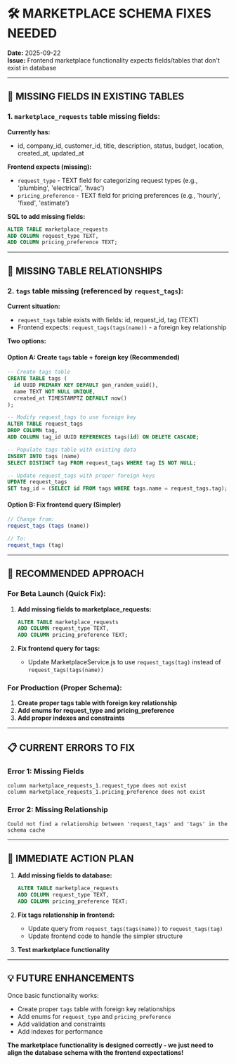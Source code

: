 # 🛠️ MARKETPLACE SCHEMA FIXES NEEDED

**Date:** 2025-09-22  
**Issue:** Frontend marketplace functionality expects fields/tables that don't exist in database  

---

## 🚨 **MISSING FIELDS IN EXISTING TABLES**

### **1. `marketplace_requests` table missing fields:**

**Currently has:**
- id, company_id, customer_id, title, description, status, budget, location, created_at, updated_at

**Frontend expects (missing):**
- `request_type` - TEXT field for categorizing request types (e.g., 'plumbing', 'electrical', 'hvac')
- `pricing_preference` - TEXT field for pricing preferences (e.g., 'hourly', 'fixed', 'estimate')

**SQL to add missing fields:**
```sql
ALTER TABLE marketplace_requests 
ADD COLUMN request_type TEXT,
ADD COLUMN pricing_preference TEXT;
```

---

## 🚨 **MISSING TABLE RELATIONSHIPS**

### **2. `tags` table missing (referenced by `request_tags`):**

**Current situation:**
- `request_tags` table exists with fields: id, request_id, tag (TEXT)
- Frontend expects: `request_tags(tags(name))` - a foreign key relationship

**Two options:**

#### **Option A: Create `tags` table + foreign key (Recommended)**
```sql
-- Create tags table
CREATE TABLE tags (
  id UUID PRIMARY KEY DEFAULT gen_random_uuid(),
  name TEXT NOT NULL UNIQUE,
  created_at TIMESTAMPTZ DEFAULT now()
);

-- Modify request_tags to use foreign key
ALTER TABLE request_tags 
DROP COLUMN tag,
ADD COLUMN tag_id UUID REFERENCES tags(id) ON DELETE CASCADE;

-- Populate tags table with existing data
INSERT INTO tags (name) 
SELECT DISTINCT tag FROM request_tags WHERE tag IS NOT NULL;

-- Update request_tags with proper foreign keys
UPDATE request_tags 
SET tag_id = (SELECT id FROM tags WHERE tags.name = request_tags.tag);
```

#### **Option B: Fix frontend query (Simpler)**
```javascript
// Change from:
request_tags (tags (name))

// To:
request_tags (tag)
```

---

## 🎯 **RECOMMENDED APPROACH**

### **For Beta Launch (Quick Fix):**
1. **Add missing fields to marketplace_requests:**
   ```sql
   ALTER TABLE marketplace_requests 
   ADD COLUMN request_type TEXT,
   ADD COLUMN pricing_preference TEXT;
   ```

2. **Fix frontend query for tags:**
   - Update MarketplaceService.js to use `request_tags(tag)` instead of `request_tags(tags(name))`

### **For Production (Proper Schema):**
1. **Create proper tags table with foreign key relationship**
2. **Add enums for request_type and pricing_preference**
3. **Add proper indexes and constraints**

---

## 📋 **CURRENT ERRORS TO FIX**

### **Error 1: Missing Fields**
```
column marketplace_requests_1.request_type does not exist
column marketplace_requests_1.pricing_preference does not exist
```

### **Error 2: Missing Relationship**
```
Could not find a relationship between 'request_tags' and 'tags' in the schema cache
```

---

## 🚀 **IMMEDIATE ACTION PLAN**

1. **Add missing fields to database:**
   ```sql
   ALTER TABLE marketplace_requests 
   ADD COLUMN request_type TEXT,
   ADD COLUMN pricing_preference TEXT;
   ```

2. **Fix tags relationship in frontend:**
   - Update query from `request_tags(tags(name))` to `request_tags(tag)`
   - Update frontend code to handle the simpler structure

3. **Test marketplace functionality**

---

## 💡 **FUTURE ENHANCEMENTS**

Once basic functionality works:
- Create proper `tags` table with foreign key relationships
- Add enums for `request_type` and `pricing_preference` 
- Add validation and constraints
- Add indexes for performance

**The marketplace functionality is designed correctly - we just need to align the database schema with the frontend expectations!**
